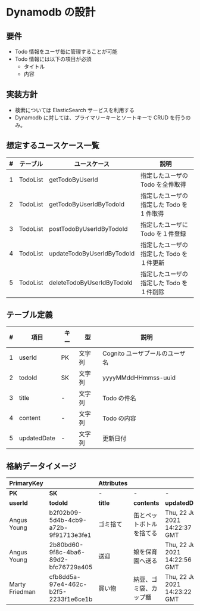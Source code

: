 # Dynamodb の設計

## 要件

- Todo 情報をユーザ毎に管理することが可能
- Todo 情報には以下の項目が必須
  - タイトル
  - 内容

## 実装方針

- 検索については ElasticSearch サービスを利用する
- Dynamodb に対しては、プライマリーキーとソートキーで CRUD を行うのみ。

## 想定するユースケース一覧

| #   | テーブル | ユースケース               | 説明                                      |
| --- | -------- | -------------------------- | ----------------------------------------- |
| 1   | TodoList | getTodoByUserId            | 指定したユーザの Todo を全件取得          |
| 2   | TodoList | getTodoByUserIdByTodoId    | 指定したユーザの指定した Todo を 1 件取得 |
| 3   | TodoList | postTodoByUserIdByTodoId   | 指定したユーザに Todo を１件登録          |
| 4   | TodoList | updateTodoByUserIdByTodoId | 指定したユーザの指定した Todo を１件更新  |
| 5   | TodoList | deleteTodoByUserIdByTodoId | 指定したユーザの指定した Todo を１件削除  |

## テーブル定義

| #   | 項目        | キー | 型     | 説明                           |
| --- | ----------- | ---- | ------ | ------------------------------ |
| 1   | userId      | PK   | 文字列 | Cognito ユーザプールのユーザ名 |
| 2   | todoId      | SK   | 文字列 | yyyyMMddHHmmss-uuid            |
| 3   | title       | -    | 文字列 | Todo の件名                    |
| 4   | content     | -    | 文字列 | Todo の内容                    |
| 5   | updatedDate | -    | 文字列 | 更新日付                       |

## 格納データイメージ

| PrimaryKey     |                                      | Attributes |                          |                               |     |
| -------------- | ------------------------------------ | ---------- | ------------------------ | ----------------------------- | --- |
| **PK**         | **SK**                               | -          | -                        | -                             |
| **userId**     | **todoId**                           | **title**  | **contents**             | **updatedDate**               |
| Angus Young    | b2f02b09-5d4b-4cb9-a72b-9f91713e3fe1 | ゴミ捨て   | 缶とペットボトルを捨てる | Thu, 22 Jul 2021 14:22:37 GMT |
| Angus Young    | 2b80bd60-9f8c-4ba6-89d2-bfc76729a405 | 送迎       | 娘を保育園へ送る         | Thu, 22 Jul 2021 14:22:56 GMT |
| Marty Friedman | cfb8dd5a-97e4-462c-b2f5-2233f1e6ce1b | 買い物     | 納豆、ゴミ袋、カップ麺   | Thu, 22 Jul 2021 14:23:22 GMT |
